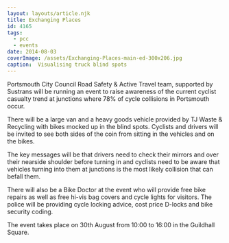 ```yaml
---
layout: layouts/article.njk
title: Exchanging Places
id: 4165
tags:
  - pcc
  - events
date: 2014-08-03
coverImage: /assets/Exchanging-Places-main-ed-300x206.jpg
caption:  Visualising truck blind spots
---
```


Portsmouth City Council Road Safety &amp; Active Travel team, supported by Sustrans will be running an event to raise awareness of the current cyclist casualty trend at junctions where 78% of cycle collisions in Portsmouth occur.

There will be a large van and a heavy goods vehicle provided by TJ Waste &amp; Recycling with bikes mocked up in the blind spots. Cyclists and drivers will be invited to see both sides of the coin from sitting in the vehicles and on the bikes.

The key messages will be that drivers need to check their mirrors and over their nearside shoulder before turning in and cyclists need to be aware that vehicles turning into them at junctions is the most likely collision that can befall them.

There will also be a Bike Doctor at the event who will provide free bike repairs as well as free hi-vis bag covers and cycle lights for visitors. The police will be providing cycle locking advice, cost price D-locks and bike security coding.

The event takes place on 30th August from 10:00 to 16:00 in the Guildhall Square.